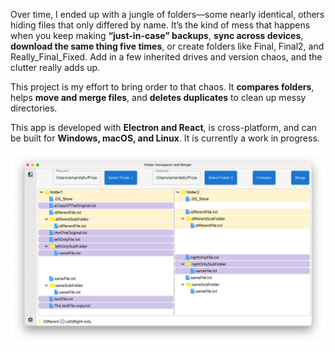 Over time, I ended up with a jungle of folders—some nearly identical, others hiding files that only differed by name. It’s the kind of mess that happens when you keep making **“just-in-case” backups**, **sync across devices**, **download the same thing five times**, or create folders like Final, Final2, and Really_Final_Fixed. Add in a few inherited drives and version chaos, and the clutter really adds up.

This project is my effort to bring order to that chaos. It **compares folders**, helps **move and merge files**, and **deletes duplicates** to clean up messy directories.

This app is developed with **Electron and React**, is cross-platform, and can be built for **Windows, macOS, and Linux**. It is currently a work in progress.

[![Watch the video](./media/Screenshot.png)](./media/Screen%20Recording.mov)